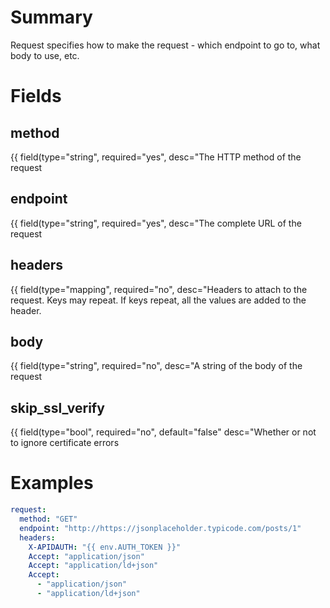 # Summary

Request specifies how to make the request - which endpoint to go to, what body to use, etc.

# Fields

## method

{{ field(type="string", required="yes", desc="The HTTP method of the request

## endpoint

{{ field(type="string", required="yes", desc="The complete URL of the request

## headers

{{ field(type="mapping", required="no", desc="Headers to attach to the request. Keys may repeat. If keys repeat, all the values are added to the header.

## body

{{ field(type="string", required="no", desc="A string of the body of the request

## skip_ssl_verify

{{ field(type="bool", required="no", default="false" desc="Whether or not to ignore certificate errors

# Examples

```yaml
request:
  method: "GET"
  endpoint: "http://https://jsonplaceholder.typicode.com/posts/1"
  headers:
    X-APIDAUTH: "{{ env.AUTH_TOKEN }}"
    Accept: "application/json"
    Accept: "application/ld+json"
    Accept:
      - "application/json"
      - "application/ld+json"
```
